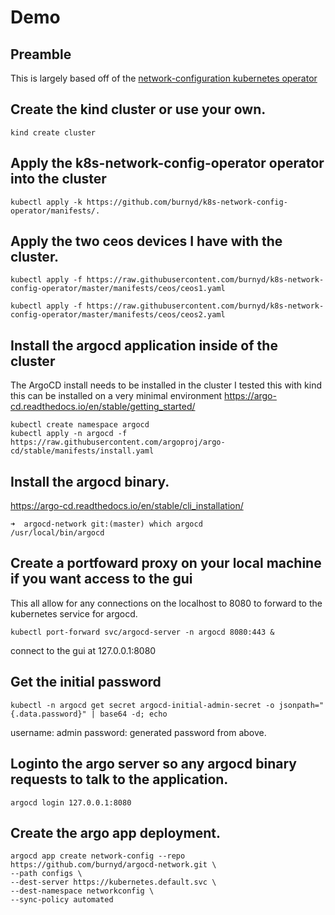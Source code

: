 # Demo

## Preamble

This is largely based off of the [network-configuration kubernetes operator](https://github.com/burnyd/k8s-network-config-operator)

## Create the kind cluster or use your own.
```
kind create cluster
```

## Apply the k8s-network-config-operator operator into the cluster

```
kubectl apply -k https://github.com/burnyd/k8s-network-config-operator/manifests/.
```

## Apply the two ceos devices I have with the cluster.
```
kubectl apply -f https://raw.githubusercontent.com/burnyd/k8s-network-config-operator/master/manifests/ceos/ceos1.yaml

kubectl apply -f https://raw.githubusercontent.com/burnyd/k8s-network-config-operator/master/manifests/ceos/ceos2.yaml
```

## Install the argocd application inside of the cluster
The ArgoCD install needs to be installed in the cluster I tested this with kind this can be installed on a very minimal environment https://argo-cd.readthedocs.io/en/stable/getting_started/

```
kubectl create namespace argocd
kubectl apply -n argocd -f https://raw.githubusercontent.com/argoproj/argo-cd/stable/manifests/install.yaml
```

## Install the argocd binary.
https://argo-cd.readthedocs.io/en/stable/cli_installation/
```
➜  argocd-network git:(master) which argocd
/usr/local/bin/argocd
```

## Create a portfoward proxy on your local machine if you want access to the gui

This all allow for any connections on the localhost to 8080 to forward to the kubernetes service for argocd.
```
kubectl port-forward svc/argocd-server -n argocd 8080:443 &
```

connect to the gui at 127.0.0.1:8080

## Get the initial password

```
kubectl -n argocd get secret argocd-initial-admin-secret -o jsonpath="{.data.password}" | base64 -d; echo
```

username: admin
password: generated password from above.

## Loginto the argo server so any argocd binary requests to talk to the application.

```
argocd login 127.0.0.1:8080
```

## Create the argo app deployment.

```
argocd app create network-config --repo https://github.com/burnyd/argocd-network.git \
--path configs \
--dest-server https://kubernetes.default.svc \
--dest-namespace networkconfig \
--sync-policy automated
```